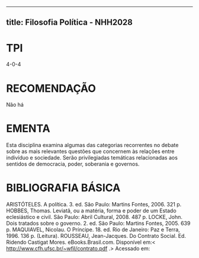 
---
title: Filosofia Política - NHH2028 
---

# TPI

4-0-4

# RECOMENDAÇÃO

Não há

# EMENTA

Esta disciplina examina algumas das categorias recorrentes no debate sobre as mais relevantes questões que concernem às relações entre indivíduo e sociedade. Serão privilegiadas temáticas relacionadas aos sentidos de democracia, poder, soberania e governos.

# BIBLIOGRAFIA BÁSICA

ARISTÓTELES. A política. 3. ed. São Paulo: Martins Fontes, 2006. 321 p.
HOBBES, Thomas. Leviatã, ou a matéria, forma e poder de um Estado eclesiástico e civil. São Paulo: Abril Cultural, 2008. 487 p.
LOCKE, John. Dois tratados sobre o governo. 2. ed. São Paulo: Martins Fontes, 2005. 639 p.
MAQUIAVEL, Nicolau. O Príncipe. 18. ed. Rio de Janeiro: Paz e Terra, 1996. 136 p. (Leitura).
ROUSSEAU, Jean-Jacques. Do Contrato Social. Ed. Ridendo Castigat Mores. eBooks.Brasil.com. Disponível em:< http://www.cfh.ufsc.br/~wfil/contrato.pdf .> Acessado em:
        